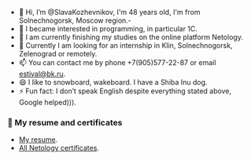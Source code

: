 
- 👋 Hi, I’m @SlavaKozhevnikov, I'm 48 years old, I'm from Solnechnogorsk, Moscow region.- 
- 👀 I became interested in programming, in particular 1C.
- 🌱 I am currently finishing my studies on the online platform Netology.
- 💞️ Currently I am looking for an internship in Klin, Solnechnogorsk, Zelenograd or remotely.
- 📫 You can contact me by phone +7(905)577-22-87 or email estival@bk.ru.
- 😄 I like to snowboard, wakeboard. I have a Shiba Inu dog.
- ⚡ Fun fact: I don’t speak English despite everything stated above, Google helped))).

### 📄 My resume and certificates

- [My resume](https://hh.ru/resume/27cb3ea9ff09d8003b0039ed1f34386f72664b).
- [All Netology certificates](https://drive.google.com/drive/folders/1fUAf_HLt59QKWYNN1hJCy09WuOorW4O_).